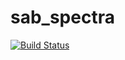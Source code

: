 # sab_spectra

[![Build Status](https://travis-ci.org/r0b0tAnthony/sab_spectra.svg?branch=master)](https://travis-ci.org/r0b0tAnthony/sab_spectra)
